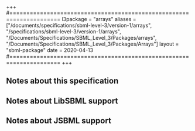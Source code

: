 +++
#=====================================================================
l3package = "arrays"
aliases = ["/documents/specifications/sbml-level-3/version-1/arrays", "/specifications/sbml-level-3/version-1/arrays", "/Documents/Specifications/SBML_Level_3/Packages/arrays", "/Documents/Specifications/SBML_Level_3/Packages/Arrays"]
layout    = "sbml-package"
date      = 2020-04-13
#=====================================================================
+++

## Notes about this specification


## Notes about LibSBML support


## Notes about JSBML support
